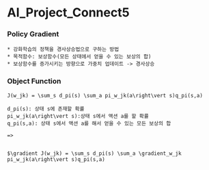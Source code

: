 # AI_Project_Connect5

### Policy Gradient  
    * 강화학습의 정책을 경사상승법으로 구하는 방법  
    * 목적함수: 보상함수(모든 상태에서 얻을 수 있는 보상의 합)
    * 보상함수를 증가시키는 방향으로 가중치 업데이트 -> 경사상승

### Object Function
    J(w_jk) = \sum_s d_pi(s) \sum_a pi_w_jk(a\right\vert s)q_pi(s,a)

    d_pi(s): 상태 s에 존재할 확률
    pi_w_jk(a\right\vert s):상태 s에서 액션 a를 할 확률
    q_pi(s,a): 상태 s에서 액션 a를 해서 얻을 수 있는 모든 보상의 합

    => 


    $\gradient J(w_jk) = \sum_s d_pi(s) \sum_a \gradient_w_jk pi_w_jk(a\right\vert s)q_pi(s,a)